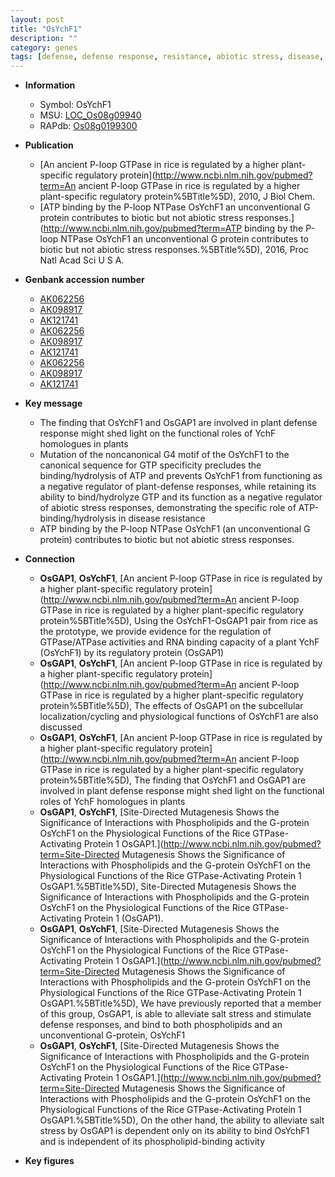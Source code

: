 ```yaml
---
layout: post
title: "OsYchF1"
description: ""
category: genes
tags: [defense, defense response, resistance, abiotic stress, disease, disease resistance, stress, biotic stress, stress response]
---
```


* **Information**  
    + Symbol: OsYchF1  
    + MSU: [LOC_Os08g09940](http://rice.plantbiology.msu.edu/cgi-bin/ORF_infopage.cgi?orf=LOC_Os08g09940)  
    + RAPdb: [Os08g0199300](http://rapdb.dna.affrc.go.jp/viewer/gbrowse_details/irgsp1?name=Os08g0199300)  

* **Publication**  
    + [An ancient P-loop GTPase in rice is regulated by a higher plant-specific regulatory protein](http://www.ncbi.nlm.nih.gov/pubmed?term=An ancient P-loop GTPase in rice is regulated by a higher plant-specific regulatory protein%5BTitle%5D), 2010, J Biol Chem.
    + [ATP binding by the P-loop NTPase OsYchF1 an unconventional G protein contributes to biotic but not abiotic stress responses.](http://www.ncbi.nlm.nih.gov/pubmed?term=ATP binding by the P-loop NTPase OsYchF1 an unconventional G protein contributes to biotic but not abiotic stress responses.%5BTitle%5D), 2016, Proc Natl Acad Sci U S A.

* **Genbank accession number**  
    + [AK062256](http://www.ncbi.nlm.nih.gov/nuccore/AK062256)
    + [AK098917](http://www.ncbi.nlm.nih.gov/nuccore/AK098917)
    + [AK121741](http://www.ncbi.nlm.nih.gov/nuccore/AK121741)
    + [AK062256](http://www.ncbi.nlm.nih.gov/nuccore/AK062256)
    + [AK098917](http://www.ncbi.nlm.nih.gov/nuccore/AK098917)
    + [AK121741](http://www.ncbi.nlm.nih.gov/nuccore/AK121741)
    + [AK062256](http://www.ncbi.nlm.nih.gov/nuccore/AK062256)
    + [AK098917](http://www.ncbi.nlm.nih.gov/nuccore/AK098917)
    + [AK121741](http://www.ncbi.nlm.nih.gov/nuccore/AK121741)

* **Key message**  
    + The finding that OsYchF1 and OsGAP1 are involved in plant defense response might shed light on the functional roles of YchF homologues in plants
    + Mutation of the noncanonical G4 motif of the OsYchF1 to the canonical sequence for GTP specificity precludes the binding/hydrolysis of ATP and prevents OsYchF1 from functioning as a negative regulator of plant-defense responses, while retaining its ability to bind/hydrolyze GTP and its function as a negative regulator of abiotic stress responses, demonstrating the specific role of ATP-binding/hydrolysis in disease resistance
    + ATP binding by the P-loop NTPase OsYchF1 (an unconventional G protein) contributes to biotic but not abiotic stress responses.

* **Connection**  
    + __OsGAP1__, __OsYchF1__, [An ancient P-loop GTPase in rice is regulated by a higher plant-specific regulatory protein](http://www.ncbi.nlm.nih.gov/pubmed?term=An ancient P-loop GTPase in rice is regulated by a higher plant-specific regulatory protein%5BTitle%5D), Using the OsYchF1-OsGAP1 pair from rice as the prototype, we provide evidence for the regulation of GTPase/ATPase activities and RNA binding capacity of a plant YchF (OsYchF1) by its regulatory protein (OsGAP1)
    + __OsGAP1__, __OsYchF1__, [An ancient P-loop GTPase in rice is regulated by a higher plant-specific regulatory protein](http://www.ncbi.nlm.nih.gov/pubmed?term=An ancient P-loop GTPase in rice is regulated by a higher plant-specific regulatory protein%5BTitle%5D), The effects of OsGAP1 on the subcellular localization/cycling and physiological functions of OsYchF1 are also discussed
    + __OsGAP1__, __OsYchF1__, [An ancient P-loop GTPase in rice is regulated by a higher plant-specific regulatory protein](http://www.ncbi.nlm.nih.gov/pubmed?term=An ancient P-loop GTPase in rice is regulated by a higher plant-specific regulatory protein%5BTitle%5D), The finding that OsYchF1 and OsGAP1 are involved in plant defense response might shed light on the functional roles of YchF homologues in plants
    + __OsGAP1__, __OsYchF1__, [Site-Directed Mutagenesis Shows the Significance of Interactions with Phospholipids and the G-protein OsYchF1 on the Physiological Functions of the Rice GTPase-Activating Protein 1 OsGAP1.](http://www.ncbi.nlm.nih.gov/pubmed?term=Site-Directed Mutagenesis Shows the Significance of Interactions with Phospholipids and the G-protein OsYchF1 on the Physiological Functions of the Rice GTPase-Activating Protein 1 OsGAP1.%5BTitle%5D), Site-Directed Mutagenesis Shows the Significance of Interactions with Phospholipids and the G-protein OsYchF1 on the Physiological Functions of the Rice GTPase-Activating Protein 1 (OsGAP1).
    + __OsGAP1__, __OsYchF1__, [Site-Directed Mutagenesis Shows the Significance of Interactions with Phospholipids and the G-protein OsYchF1 on the Physiological Functions of the Rice GTPase-Activating Protein 1 OsGAP1.](http://www.ncbi.nlm.nih.gov/pubmed?term=Site-Directed Mutagenesis Shows the Significance of Interactions with Phospholipids and the G-protein OsYchF1 on the Physiological Functions of the Rice GTPase-Activating Protein 1 OsGAP1.%5BTitle%5D), We have previously reported that a member of this group, OsGAP1, is able to alleviate salt stress and stimulate defense responses, and bind to both phospholipids and an unconventional G-protein, OsYchF1
    + __OsGAP1__, __OsYchF1__, [Site-Directed Mutagenesis Shows the Significance of Interactions with Phospholipids and the G-protein OsYchF1 on the Physiological Functions of the Rice GTPase-Activating Protein 1 OsGAP1.](http://www.ncbi.nlm.nih.gov/pubmed?term=Site-Directed Mutagenesis Shows the Significance of Interactions with Phospholipids and the G-protein OsYchF1 on the Physiological Functions of the Rice GTPase-Activating Protein 1 OsGAP1.%5BTitle%5D), On the other hand, the ability to alleviate salt stress by OsGAP1 is dependent only on its ability to bind OsYchF1 and is independent of its phospholipid-binding activity

* **Key figures**  


